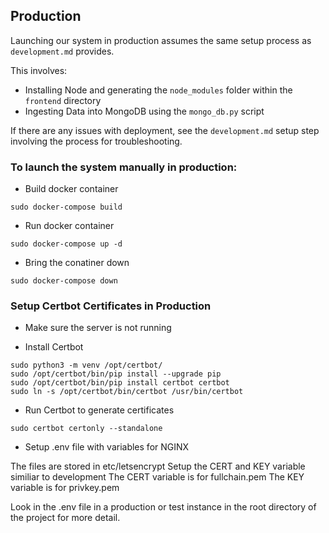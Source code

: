 ## Production

Launching our system in production assumes the same setup process as `development.md` provides.

This involves:
* Installing Node and generating the `node_modules` folder within the `frontend` directory
* Ingesting Data into MongoDB using the `mongo_db.py` script

If there are any issues with deployment, see the `development.md` setup step involving the process for troubleshooting.


### To launch the system manually in production:

* Build docker container
```
sudo docker-compose build
```

* Run docker container
```
sudo docker-compose up -d
```

* Bring the conatiner down
```
sudo docker-compose down
```

### Setup Certbot Certificates in Production

* Make sure the server is not running

* Install Certbot
```
sudo python3 -m venv /opt/certbot/
sudo /opt/certbot/bin/pip install --upgrade pip
sudo /opt/certbot/bin/pip install certbot certbot
sudo ln -s /opt/certbot/bin/certbot /usr/bin/certbot
```

* Run Certbot to generate certificates
```
sudo certbot certonly --standalone
```

* Setup .env file with variables for NGINX

The files are stored in etc/letsencrypt
Setup the CERT and KEY variable similiar to development
The CERT variable is for fullchain.pem
The KEY variable is for privkey.pem

Look in the .env file in a production or test instance
in the root directory of the project for more detail.

